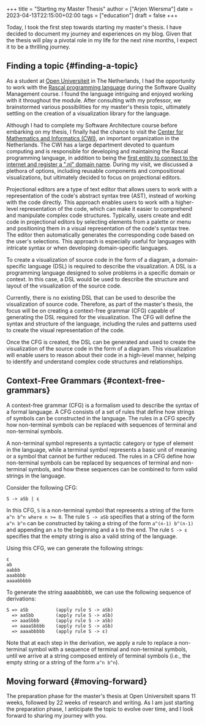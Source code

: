 +++
title = "Starting my Master Thesis"
author = ["Arjen Wiersma"]
date = 2023-04-13T22:15:00+02:00
tags = ["education"]
draft = false
+++

Today, I took the first step towards starting my master's thesis. I have decided to document my journey and experiences on my blog. Given that the thesis will play a pivotal role in my life for the next nine months, I expect it to be a thrilling journey.


## Finding a topic {#finding-a-topic}

As a student at [Open Universiteit](https://www.ou.nl) in The Netherlands, I had the opportunity to work with the [Rascal programming language](https://rascal-mpl.org) during the Software Quality Management course. I found the language intriguing and enjoyed working with it throughout the module. After consulting with my professor, we brainstormed various possibilities for my master's thesis topic, ultimately settling on the creation of a visualization library for the language.

Although I had to complete my Software Architecture course before embarking on my thesis, I finally had the chance to visit the [Center for Mathematics and Informatics (CWI)](https://www.cwi.nl/en/), an important organization in the Netherlands. The CWI has a large department devoted to quantum computing and is responsible for developing and maintaining the Rascal programming language, in addition to being the [first entity to connect to the internet and register a ".nl" domain name](https://www.cwi.nl/en/about/history/). During my visit, we discussed a plethora of options, including reusable components and compositional visualizations, but ultimately decided to focus on projectional editors.

Projectional editors are a type of text editor that allows users to work with a representation of the code's abstract syntax tree (AST), instead of working with the code directly. This approach enables users to work with a higher-level representation of the code, which can make it easier to comprehend and manipulate complex code structures. Typically, users create and edit code in projectional editors by selecting elements from a palette or menu and positioning them in a visual representation of the code's syntax tree. The editor then automatically generates the corresponding code based on the user's selections. This approach is especially useful for languages with intricate syntax or when developing domain-specific languages.

To create a visualization of source code in the form of a diagram, a domain-specific language (DSL) is required to describe the visualization. A DSL is a programming language designed to solve problems in a specific domain or context. In this case, a DSL would be used to describe the structure and layout of the visualization of the source code.

Currently, there is no existing DSL that can be used to describe the visualization of source code. Therefore, as part of the master's thesis, the focus will be on creating a context-free grammar (CFG) capable of generating the DSL required for the visualization. The CFG will define the syntax and structure of the language, including the rules and patterns used to create the visual representation of the code.

Once the CFG is created, the DSL can be generated and used to create the visualization of the source code in the form of a diagram. This visualization will enable users to reason about their code in a high-level manner, helping to identify and understand complex code structures and relationships.


## Context-Free Grammars {#context-free-grammars}

A context-free grammar (CFG) is a formalism used to describe the syntax of a formal language. A CFG consists of a set of rules that define how strings of symbols can be constructed in the language. The rules in a CFG specify how non-terminal symbols can be replaced with sequences of terminal and non-terminal symbols.

A non-terminal symbol represents a syntactic category or type of element in the language, while a terminal symbol represents a basic unit of meaning or a symbol that cannot be further reduced. The rules in a CFG define how non-terminal symbols can be replaced by sequences of terminal and non-terminal symbols, and how these sequences can be combined to form valid strings in the language.

Consider the following CFG:

```nil
S -> aSb | ε
```

In this CFG, `S` is a non-terminal symbol that represents a string of the form `a^n b^n where n >= 0`. The rule `S -> aSb` specifies that a string of the form `a^n b^n` can be constructed by taking a string of the form `a^(n-1) b^(n-1)` and appending an `a` to the beginning and a `b` to the end. The rule `S -> ε` specifies that the empty string is also a valid string of the language.

Using this CFG, we can generate the following strings:

```nil
ε
ab
aabbb
aaabbbb
aaaabbbbb
```

To generate the string aaaabbbbb, we can use the following sequence of derivations:

```nil
S => aSb          (apply rule S -> aSb)
  => aaSbb        (apply rule S -> aSb)
  => aaaSbbb      (apply rule S -> aSb)
  => aaaaSbbbb    (apply rule S -> aSb)
  => aaaabbbbb    (apply rule S -> ε)
```

Note that at each step in the derivation, we apply a rule to replace a non-terminal symbol with a sequence of terminal and non-terminal symbols, until we arrive at a string composed entirely of terminal symbols (i.e., the empty string or a string of the form `a^n b^n`).


## Moving forward {#moving-forward}

The preparation phase for the master's thesis at Open Universiteit spans 11 weeks, followed by 22 weeks of research and writing. As I am just starting the preparation phase, I anticipate the topic to evolve over time, and I look forward to sharing my journey with you.
